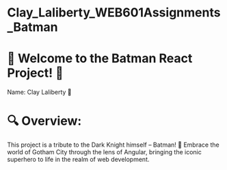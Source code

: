 # Clay_Laliberty_WEB601Assignments_Batman

# 🦇 Welcome to the Batman React Project! 🌃

Name: Clay Laliberty 👋

# 🔍 Overview:

This project is a tribute to the Dark Knight himself – Batman! 🦇 Embrace the world of Gotham City through the lens of Angular, bringing the iconic superhero to life in the realm of web development.
